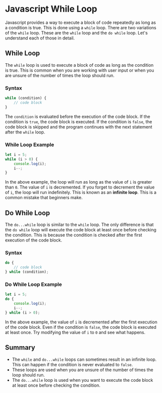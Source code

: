 # Javascript While Loop

Javascript provides a way to execute a block of code repeatedly as long as a condition is true. This is done using a 
`while` loop. There are two variations of the `while` loop. These are the `while` loop and the `do while` loop. 
Let's understand each of those in detail.

## While Loop

The `while` loop is used to execute a block of code as long as the condition is true. This is common when you are working with user input or when you 
are unsure of the number of times the loop should run.

### Syntax

```javascript
while (condition) {
    // code block
}
```

The `condition` is evaluated before the execution of the code block. If the condition is `true`, the code block is 
executed. If the condition is `false`, the code block is skipped and the program continues with the next statement 
after the `while` loop.

### While Loop Example

```javascript
let i = 5;
while (i > 0) {
    console.log(i);
    i--;
}
```

In the above example, the loop will run as long as the value of `i` is greater than `0`. The value of `i` is 
decremented. If you forget to decrement the value of `i`, the loop will run indefinitely. This is known as an 
**infinite loop**. This is a common mistake that beginners make.

## Do While Loop

The `do...while` loop is similar to the `while` loop. The only difference is that the `do while` loop will execute 
the code block at least once before checking the condition. This is because the condition is checked after the first 
execution of the code block.

### Syntax

```javascript
do {
    // code block
} while (condition);
```

### Do While Loop Example

```javascript
let i = 5;
do {
    console.log(i);
    i--;
} while (i > 0);
```

In the above example, the value of `i` is decremented after the first execution of the code block. Even if the 
condition is `false`, the code block is executed at least once. Try modifying the value of `i` to `0` and see what 
happens. 

## Summary

- The `while` and `do...while` loops can sometimes result in an infinite loop. This can happen if the condition is 
never evaluated to `false`.
- These loops are used when you are unsure of the number of times the loop should run.
- The `do...while` loop is used when you want to execute the code block at least once before checking the condition.